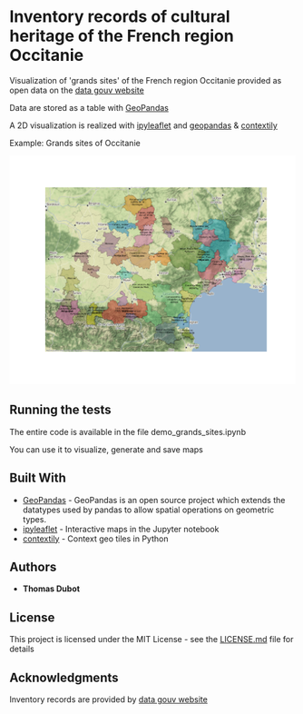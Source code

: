 # Inventory records of cultural heritage of the French region Occitanie

Visualization of 'grands sites' of the French region Occitanie provided as open data on the [data gouv website](https://www.data.gouv.fr/fr/datasets/5daa56aa06e3e7551e29a305/)

Data are stored as a table with [GeoPandas](http://geopandas.org/)

A 2D visualization is realized with [ipyleaflet](https://ipyleaflet.readthedocs.io/en/latest/) and [geopandas](http://geopandas.org/) & [contextily](https://github.com/darribas/contextily)

Example: Grands sites of Occitanie

![Occitanie grands sites](grandssites.png)

## Running the tests

The entire code is available in the file demo_grands_sites.ipynb

You can use it to visualize, generate and save maps


## Built With

* [GeoPandas](http://geopandas.org/) - GeoPandas is an open source project which extends the datatypes used by pandas to allow spatial operations on geometric types. 
* [ipyleaflet](https://ipyleaflet.readthedocs.io/en/latest/) - Interactive maps in the Jupyter notebook
* [contextily](https://github.com/darribas/contextily) - Context geo tiles in Python


## Authors

* **Thomas Dubot** 

## License

This project is licensed under the MIT License - see the [LICENSE.md](LICENSE.md) file for details


## Acknowledgments

Inventory records are provided by [data gouv website](https://www.data.gouv.fr/fr/datasets/5daa56aa06e3e7551e29a305/)



